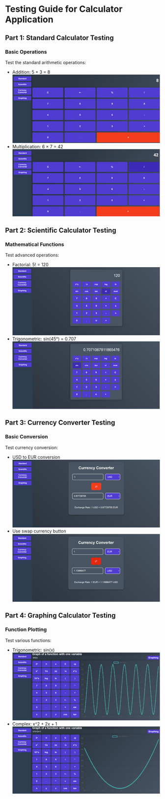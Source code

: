 # Testing Guide for Calculator Application

## Part 1: Standard Calculator Testing

### Basic Operations
Test the standard arithmetic operations:
- Addition: 5 + 3 = 8
![Addition](add.png)
- Multiplication: 6 × 7 = 42
![Multiplication](multiply.png)

## Part 2: Scientific Calculator Testing

### Mathematical Functions
Test advanced operations:
- Factorial: 5! = 120
![Factorial](factorial.png)
- Trigonometric: sin(45°) = 0.707
![Sin](sin.png)

## Part 3: Currency Converter Testing

### Basic Conversion
Test currency conversion:
- USD to EUR conversion
![USDtoEUR](USDtoEUR.png)
- Use swap currency button
![SwapCurrency](swap.png)

## Part 4: Graphing Calculator Testing

### Function Plotting
Test various functions:
- Trigonometric: sin(x)
![Trigonometric](sinGraph.png)
- Complex: x^2 + 2x + 1
![Complex](complex.png)

